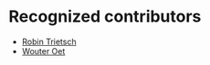 # Recognized contributors

* [Robin Trietsch](https://gitlab.com/trietsch)
* [Wouter Oet](https://gitlab.com/DeviantOrbit)
